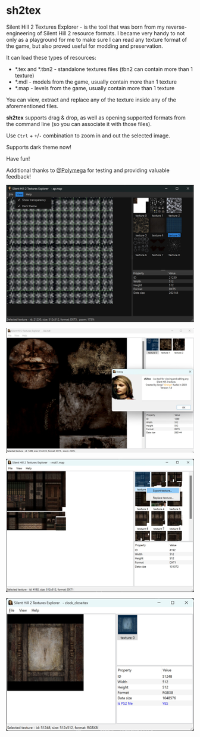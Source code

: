 # sh2tex
Silent Hill 2 Textures Explorer - is the tool that was born from my reverse-engineering of Silent Hill 2 resource formats.
I became very handy to not only as a playground for me to make sure I can read any texture format of the game, but also proved useful for modding and preservation.

It can load these types of resources:

- *.tex and *.tbn2 - standalone textures files (tbn2 can contain more than 1 texture)
- *.mdl - models from the game, usually contain more than 1 texture
- *.map - levels from the game, usually contain more than 1 texture

You can view, extract and replace any of the texture inside any of the aforementioned files.

**sh2tex** supports drag & drop, as well as opening supported formats from the command line (so you can associate it with those files).

Use `Ctrl` + `+`/`-` combination to zoom in and out the selected image.

Supports dark theme now!

Have fun!

Additional thanks to [@Polymega](https://github.com/Polymega) for testing and providing valuable feedback!

![](screenshots/screen_04.jpg )

![](screenshots/screen_01.jpg )

![](screenshots/screen_02.jpg )

![](screenshots/screen_03.jpg )
